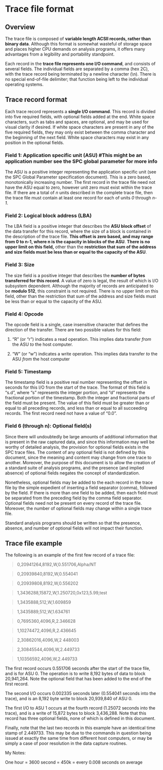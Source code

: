Trace file format
=================

Overview
--------

The trace file is composed of **variable length ACSII records, rather than
binary data**. Although this format is somewhat wasteful of storage space and
places higher CPU demands on analysis programs, it offers many advantages from a
legibility and portability standpoint.

Each record in the **trace file represents one I/O command**, and consists of
several fields. The individual fields are separated by a comma (hex 2C), with
the trace record being terminated by a newline character (\\n). There is no
special end-of-file delimiter; that function being left to the individual
operating systems.

Trace record format
-------------------

Each trace record represents a **single I/O command**. This record is divided
into five required fields, with optional fields added at the end. White space
characters, such as tabs and spaces, are optional, and may be used for visual
clarity if desired. If white space characters are present in any of the five
required fields, they may only exist between the comma character and the
beginning of the next field. White space characters may exist in any position in
the optional fields.

### Field 1: **Application specific unit (ASU) \#This might be an application number see the SPC global parameter for more info**

The ASU is a positive integer representing the application specific unit (see
the SPC Global Parameter specification document). This is a zero based,
monotonically increasing number. The first record in the trace file need not
have the ASU equal to zero, however unit zero must exist within the trace file.
If there are a total of *n* units described in the complete trace file, then the
trace file must contain at least one record for each of units *0* through *n-1*.

### Field 2: **Logical block address (LBA)**

The LBA field is a positive integer that describes the **ASU block offset** of
the data transfer for this record, where the size of a block is contained in the
description of the trace file. **This offset is zero based, and may range from 0
to n-1, where n is the capacity in blocks of the ASU**. **There is no upper
limit on this field,** other than the **restriction that sum of the address and
size fields must be less than or equal to the capacity of the ASU**.

### Field 3: Size

The size field is a positive integer that describes the **number of bytes
transferred for this record**. A value of zero is legal, the result of which is
I/O subsystem dependent. Although the majority of records are anticipated to be
**modulo 512**, this constraint is not required. There is no upper limit on this
field, other than the restriction that sum of the address and size fields must
be less than or equal to the capacity of the ASU.

### Field 4: Opcode

The opcode field is a single, case insensitive character that defines the
direction of the transfer. There are two possible values for this field:

1.  “R” (or “r”) indicates a read operation. This implies data transfer *from*
    the ASU *to* the host computer.

2.  “W” (or “w”) indicates a write operation. This implies data transfer *to*
    the ASU *from* the host computer

### Field 5: Timestamp

The timestamp field is a positive real number representing the offset in seconds
for this I/O from the start of the trace. The format of this field is “s.d”,
where “s” represents the integer portion, and “d” represents the fractional
portion of the timestamp. Both the integer and fractional parts of the field
must be present. The value of this field must be greater than or equal to all
preceding records, and less than or equal to all succeeding records. The first
record need not have a value of “0.0”.

### Field 6 (through n): Optional field(s)

Since there will undoubtedly be large amounts of additional information that is
present in the raw captured data, and since this information may well be worthy
of detailed analysis, the provision for optional fields exists in the SPC trace
files. The content of any optional field is not defined by this document, since
the meaning and content may change from one trace to another. Moreover, the
purpose of this document is to allow the creation of a standard suite of
analysis programs, and the presence (and implied absence) of optional fields
negates the concept of standardization.

Nonetheless, optional fields may be added to the each record in the trace file
by the simple expedient of inserting a field separator (comma), followed by the
field. If there is more than one field to be added, then each field must be
separated from the preceding field by the comma field separator. Optional fields
need not be present on every record of the trace file. Moreover, the number of
optional fields may change within a single trace file.

Standard analysis programs should be written so that the presence, absence, and
number of optional fields will not impact their function.

Trace file example
------------------

The following is an example of the first few record of a trace file:

>   0,20941264,8192,W,0.551706,Alpha/NT

>   0,20939840,8192,W,0.554041

>   0,20939808,8192,W,0.556202

>   1,3436288,15872,W,1.250720,0x123,5.99,test

>   1,3435888,512,W,1.609859

>   1,3435889,512,W,1.634761

>   0,7695360,4096,R,2.346628

>   1,10274472,4096,R,2.436645

>   2,30862016,4096,W,2 448003

>   2,30845544,4096,W,2.449733

>   1,10356592,4096,W,2.449733

The first record occurs 0.551706 seconds after the start of the trace file, and
is for ASU 0. The operation is to write 8,192 bytes of data to block 20,941,264.
Note the optional field that has been added to the end of the first record.

The second I/O occurs 0.002335 seconds later (0.554041 seconds into the trace),
and is an 8,192 byte write to block 20,939,840 of ASU 0.

The first I/O to ASU 1 occurs at the fourth record (1.25072 seconds into the
trace), and is a write of 15,872 bytes to block 3,436,288. Note that this record
has three optional fields, none of which is defined in this document.

Finally, note that the last two records in this example have an identical time
stamp of 2.449733. This may be due to the commands in question being issued at
exactly the same time from different host computers, or may be simply a case of
poor resolution in the data capture routines.

My Notes:

One hour = 3600 second = 450k = every 0.008 seconds on average
